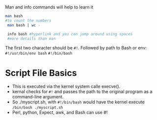 Man and info commands will help to learn it


```bash
man bash
#to count the numbers
 man bash | wc -

 info bash #hyperlink and you can jump around using spaces
 #more details than man

```

The first two character should be `#!`.
Followed by path to Bash or env: `#!/usr/bin/env bash` `#!/bin/bash`

# Script File Basics

* This is executed via the kernel system calle execve().
* kernal checks for `#!` and passes the path to the original program as a command-line argument.
* So ./myscript.sh, with `#!/bin/bash` would have the kernel execute `/bin/bash ./myscript.sh`
* Perl, python, Expect, awk, and Bash can use #!